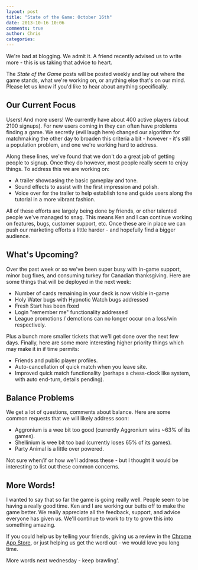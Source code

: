 ```yaml
---
layout: post
title: "State of the Game: October 16th"
date: 2013-10-16 10:06
comments: true
author: Chris
categories: 
---
```


We're bad at blogging. We admit it. A friend recently advised us to write more - this is us taking that advice to heart. 

The <em>State of the Game</em> posts will be posted weekly and lay out where the game stands, what we're working on, or anything else that's on our mind. Please let us know if you'd like to hear about anything specifically.

<!-- more -->

## Our Current Focus

Users! And more users! We currently have about 400 active players (about 2100 signups). For new users coming in they can often have problems finding a game. We secretly (evil laugh here) changed our algorithm for matchmaking the other day to broaden this criteria a bit - however - it's still a population problem, and one we're working hard to address.

Along these lines, we've found that we don't do a great job of getting people to signup. Once they do however, most people really seem to enjoy things. To address this we are working on:

* A trailer showcasing the basic gameplay and tone.
* Sound effects to assist with the first impression and polish.
* Voice over for the trailer to help establish tone and guide users along the tutorial in a more vibrant fashion.

All of these efforts are largely being done by friends, or other talented people we've managed to snag. This means Ken and I can continue working on features, bugs, customer support, etc. Once these are in place we can push our marketing efforts a little harder - and hopefully find a bigger audience.

## What's Upcoming?

Over the past week or so we've been super busy with in-game support, minor bug fixes, and consuming turkey for Canadian thanksgiving. Here are some things that will be deployed in the next week:

* Number of cards remaining in your deck is now visible in-game
* Holy Water bugs with Hypnotic Watch bugs addressed
* Fresh Start has been fixed
* Login "remember me" functionality addressed
* League promotions / demotions can no longer occur on a loss/win respectively. 

Plus a bunch more smaller tickets that we'll get done over the next few days. Finally, here are some more interesting higher priority things which may make it in if time permits:

* Friends and public player profiles.
* Auto-cancellation of quick match when you leave site.
* Improved quick match functionality (perhaps a chess-clock like system, with auto end-turn, details pending).

## Balance Problems

We get a lot of questions, comments about balance. Here are some common requests that we will likely address soon:

* Aggronium is a wee bit too good (currently Aggronium wins ~63% of its games).
* Shellinium is wee bit too bad (currently loses 65% of its games).
* Party Animal is a little over powered.

Not sure when/if or how we'll address these - but I thought it would be interesting to list out these common concerns.

## More Words!

I wanted to say that so far the game is going really well. People seem to be having a really good time. Ken and I are working our butts off to make the game better. We really appreciate all the feedback, support, and advice everyone has given us. We'll continue to work to try to grow this into something amazing. 

If you could help us by telling your friends, giving us a review in the <a href="https://chrome.google.com/webstore/detail/atomic-brawl/jnpalbhkepkfjaobblnkadiccmffklpe?hl=en&gl=CA&authuser=0">Chrome App Store</a>, or just helping us get the word out - we would love you long time.

More words next wednesday - keep brawling'.